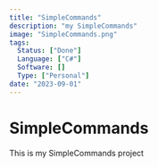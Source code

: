 ```yaml
---
title: "SimpleCommands"
description: "my SimpleCommands"
image: "SimpleCommands.png"
tags:
  Status: ["Done"]
  Language: ["C#"]
  Software: []
  Type: ["Personal"]
date: "2023-09-01"
---
```


# SimpleCommands

This is my SimpleCommands project